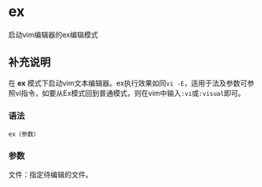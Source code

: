 ex
===

启动vim编辑器的ex编辑模式

## 补充说明

在 **ex** 模式下启动vim文本编辑器。ex执行效果如同`vi -E`，适用于法及参数可参照vi指令，如要从Ex模式回到普通模式，则在vim中输入`:vi`或`:visual`即可。

###  语法

```shell
ex（参数）
```

###  参数

文件：指定待编辑的文件。



